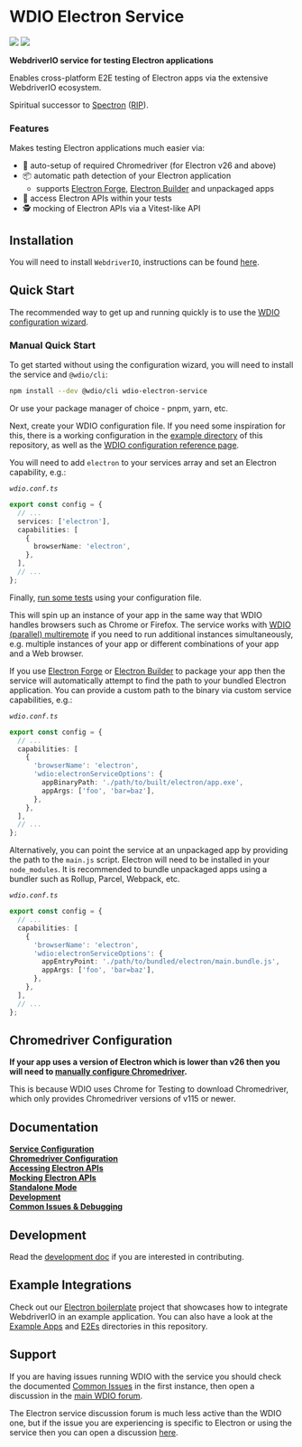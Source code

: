 # WDIO Electron Service

<a href="https://www.npmjs.com/package/wdio-electron-service" alt="NPM Version">
  <img src="https://img.shields.io/npm/v/wdio-electron-service" /></a>
<a href="https://www.npmjs.com/package/wdio-electron-service" alt="NPM Downloads">
  <img src="https://img.shields.io/npm/dw/wdio-electron-service" /></a>

<br />

**WebdriverIO service for testing Electron applications**

Enables cross-platform E2E testing of Electron apps via the extensive WebdriverIO ecosystem.

Spiritual successor to [Spectron](https://github.com/electron-userland/spectron) ([RIP](https://github.com/electron-userland/spectron/issues/1045)).

### Features

Makes testing Electron applications much easier via:

- 🚗 auto-setup of required Chromedriver (for Electron v26 and above)
- 📦 automatic path detection of your Electron application
  - supports [Electron Forge](https://www.electronforge.io/), [Electron Builder](https://www.electron.build/) and unpackaged apps
- 🧩 access Electron APIs within your tests
- 🕵️ mocking of Electron APIs via a Vitest-like API

## Installation

You will need to install `WebdriverIO`, instructions can be found [here](https://webdriver.io/docs/gettingstarted).

## Quick Start

The recommended way to get up and running quickly is to use the [WDIO configuration wizard](https://webdriver.io/docs/gettingstarted#initiate-a-webdriverio-setup).

### Manual Quick Start

To get started without using the configuration wizard, you will need to install the service and `@wdio/cli`:

```bash
npm install --dev @wdio/cli wdio-electron-service
```

Or use your package manager of choice - pnpm, yarn, etc.

Next, create your WDIO configuration file. If you need some inspiration for this, there is a working configuration in the [example directory](./example/wdio.conf.ts) of this repository, as well as the [WDIO configuration reference page](https://webdriver.io/docs/configuration).

You will need to add `electron` to your services array and set an Electron capability, e.g.:

_`wdio.conf.ts`_

```ts
export const config = {
  // ...
  services: ['electron'],
  capabilities: [
    {
      browserName: 'electron',
    },
  ],
  // ...
};
```

Finally, [run some tests](https://webdriver.io/docs/gettingstarted#run-test) using your configuration file.

This will spin up an instance of your app in the same way that WDIO handles browsers such as Chrome or Firefox. The service works with [WDIO (parallel) multiremote](https://webdriver.io/docs/multiremote) if you need to run additional instances simultaneously, e.g. multiple instances of your app or different combinations of your app and a Web browser.

If you use [Electron Forge](https://www.electronforge.io/) or [Electron Builder](https://www.electron.build/) to package your app then the service will automatically attempt to find the path to your bundled Electron application. You can provide a custom path to the binary via custom service capabilities, e.g.:

_`wdio.conf.ts`_

```ts
export const config = {
  // ...
  capabilities: [
    {
      'browserName': 'electron',
      'wdio:electronServiceOptions': {
        appBinaryPath: './path/to/built/electron/app.exe',
        appArgs: ['foo', 'bar=baz'],
      },
    },
  ],
  // ...
};
```

Alternatively, you can point the service at an unpackaged app by providing the path to the `main.js` script. Electron will need to be installed in your `node_modules`. It is recommended to bundle unpackaged apps using a bundler such as Rollup, Parcel, Webpack, etc.

_`wdio.conf.ts`_

```ts
export const config = {
  // ...
  capabilities: [
    {
      'browserName': 'electron',
      'wdio:electronServiceOptions': {
        appEntryPoint: './path/to/bundled/electron/main.bundle.js',
        appArgs: ['foo', 'bar=baz'],
      },
    },
  ],
  // ...
};
```

## Chromedriver Configuration

**If your app uses a version of Electron which is lower than v26 then you will need to [manually configure Chromedriver](./docs/configuration/chromedriver-configuration.md#user-managed).**

This is because WDIO uses Chrome for Testing to download Chromedriver, which only provides Chromedriver versions of v115 or newer.

## Documentation

**[Service Configuration](./docs/configuration/service-configuration.md)** \
**[Chromedriver Configuration](./docs/configuration/chromedriver-configuration.md)** \
**[Accessing Electron APIs](./docs/electron-apis/accessing-apis.md)** \
**[Mocking Electron APIs](./docs/electron-apis/mocking-apis.md)** \
**[Standalone Mode](./docs/standalone-mode.md)** \
**[Development](./docs/development.md)** \
**[Common Issues & Debugging](./docs/common-issues-debugging.md)**

## Development

Read the [development doc](./docs/development.md) if you are interested in contributing.

## Example Integrations

Check out our [Electron boilerplate](https://github.com/webdriverio/electron-boilerplate) project that showcases how to integrate WebdriverIO in an example application. You can also have a look at the [Example Apps](./apps/) and [E2Es](./e2e/) directories in this repository.

## Support

If you are having issues running WDIO with the service you should check the documented [Common Issues](./docs/common-issues.md) in the first instance, then open a discussion in the [main WDIO forum](https://github.com/webdriverio/webdriverio/discussions).

The Electron service discussion forum is much less active than the WDIO one, but if the issue you are experiencing is specific to Electron or using the service then you can open a discussion [here](https://github.com/webdriverio-community/wdio-electron-service/discussions).
